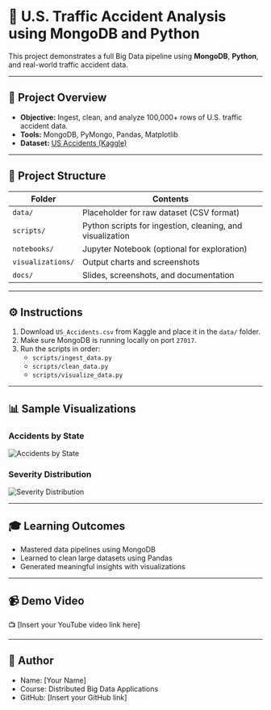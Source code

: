 # 🚦 U.S. Traffic Accident Analysis using MongoDB and Python

This project demonstrates a full Big Data pipeline using **MongoDB**, **Python**, and real-world traffic accident data.

---

## 📌 Project Overview

- **Objective:** Ingest, clean, and analyze 100,000+ rows of U.S. traffic accident data.
- **Tools:** MongoDB, PyMongo, Pandas, Matplotlib
- **Dataset:** [US Accidents (Kaggle)](https://www.kaggle.com/datasets/sobhanmoosavi/us-accidents)

---

## 📁 Project Structure

| Folder | Contents |
|--------|----------|
| `data/` | Placeholder for raw dataset (CSV format) |
| `scripts/` | Python scripts for ingestion, cleaning, and visualization |
| `notebooks/` | Jupyter Notebook (optional for exploration) |
| `visualizations/` | Output charts and screenshots |
| `docs/` | Slides, screenshots, and documentation |

---

## ⚙️ Instructions

1. Download `US_Accidents.csv` from Kaggle and place it in the `data/` folder.
2. Make sure MongoDB is running locally on port `27017`.
3. Run the scripts in order:
   - `scripts/ingest_data.py`
   - `scripts/clean_data.py`
   - `scripts/visualize_data.py`

---

## 📊 Sample Visualizations

### Accidents by State

![Accidents by State](visualizations/accidents_by_state.png)

### Severity Distribution

![Severity Distribution](visualizations/severity_distribution.png)

---

## 🎓 Learning Outcomes

- Mastered data pipelines using MongoDB
- Learned to clean large datasets using Pandas
- Generated meaningful insights with visualizations

---

## 📹 Demo Video

📺 [Insert your YouTube video link here]

---

## 🔗 Author

- Name: [Your Name]
- Course: Distributed Big Data Applications
- GitHub: [Insert your GitHub link]